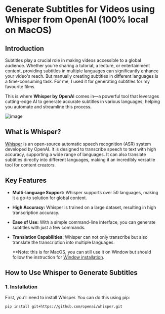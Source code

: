 # Generate Subtitles for Videos using Whisper from OpenAI (100% local on MacOS)

## Introduction

Subtitles play a crucial role in making videos accessible to a global audience. Whether you're sharing a tutorial, a lecture, or entertainment content, providing subtitles in multiple languages can significantly enhance your video's reach. But manually creating subtitles in different languages is a time-consuming task.
For me, I used it for generating subtitles for my favourite films.

This is where **Whisper by OpenAI** comes in—a powerful tool that leverages cutting-edge AI to generate accurate subtitles in various languages, helping you automate and streamline this process.

![image](https://github.com/user-attachments/assets/fed05a0e-3070-4a33-9822-2b2899697dd9)


## What is Whisper?

[Whisper](https://github.com/openai/whisper) is an open-source automatic speech recognition (ASR) system developed by OpenAI. It is designed to transcribe speech to text with high accuracy, supporting a wide range of languages. It can also translate subtitles directly into different languages, making it an incredibly versatile tool for content creators.

## Key Features

- **Multi-language Support:** Whisper supports over 50 languages, making it a go-to solution for global content.
- **High Accuracy:** Whisper is trained on a large dataset, resulting in high transcription accuracy.
- **Ease of Use:** With a simple command-line interface, you can generate subtitles with just a few commands.
- **Translation Capabilities:** Whisper can not only transcribe but also translate the transcription into multiple languages.

  **Note: this is for MacOS, you can still use it on Window but should follow the instruction for [Window installation]([url](https://github.com/openai/whisper)). 

## How to Use Whisper to Generate Subtitles


### 1. Installation

First, you'll need to install Whisper. You can do this using pip:

```bash
pip install git+https://github.com/openai/whisper.git
